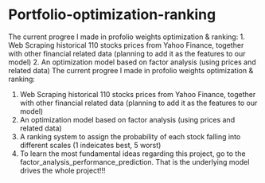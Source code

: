 # Portfolio-optimization-ranking
The current progree I made in profolio weights optimization &amp; ranking: 1. Web Scraping historical 110 stocks prices from Yahoo Finance, together with other financial related data (planning to add it as the features to our model) 2. An optimization model based on factor analysis (using prices and related data) 
The current progree I made in profolio weights optimization & ranking:
1. Web Scraping historical 110 stocks prices from Yahoo Finance, together with other financial related data (planning to add it as the features to our model)
2. An optimization model based on factor analysis (using prices and related data)
3. A ranking system to assign the probability of each stock falling into different scales (1 indeicates best, 5 worst)
4. To learn the most fundamental ideas regarding this project, go to the factor_analysis_performance_prediction. That is the underlying model drives the whole project!!!
